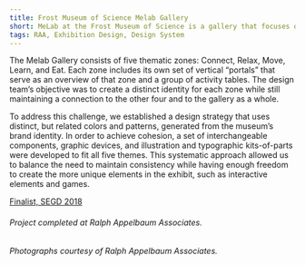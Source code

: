 ```yaml
---
title: Frost Museum of Science Melab Gallery
short: MeLab at the Frost Museum of Science is a gallery that focuses on your body’s relationship to science. Through interactive exhibitions and games, visitors learn about how their daily activities impact their health and wellbeing.
tags: RAA, Exhibition Design, Design System
---
```


The Melab Gallery consists of five thematic zones: Connect, Relax, Move, Learn, and Eat. Each zone includes its own set of vertical “portals” that serve as an overview of that zone and a group of activity tables. The design team’s objective was to create a distinct identity for each zone while still maintaining a connection to the other four and to the gallery as a whole.

To address this challenge, we established a design strategy that uses distinct, but related colors and patterns, generated from the museum’s brand identity. In order to  achieve cohesion, a set of interchangeable components, graphic devices, and illustration and typographic kits-of-parts were developed to fit all five themes. This systematic approach allowed us to balance the need to maintain consistency while having enough freedom to create the more unique elements in the exhibit, such as interactive elements and games.

[Finalist, SEGD 2018](https://segd.org/baptist-health-south-florida-gallery-phillip-and-patricia-frost-museum-science)

###### Project completed at Ralph Appelbaum Associates.
###### Photographs courtesy of Ralph Appelbaum Associates.
